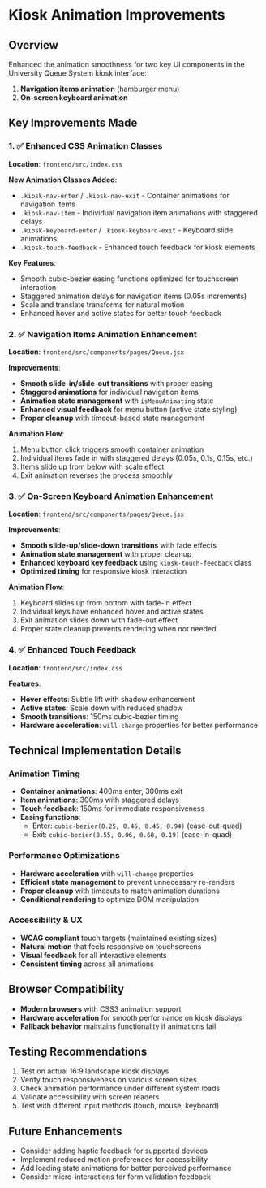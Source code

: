 # Kiosk Animation Improvements

## Overview
Enhanced the animation smoothness for two key UI components in the University Queue System kiosk interface:
1. **Navigation items animation** (hamburger menu)
2. **On-screen keyboard animation**

## Key Improvements Made

### 1. ✅ Enhanced CSS Animation Classes
**Location**: `frontend/src/index.css`

**New Animation Classes Added**:
- `.kiosk-nav-enter` / `.kiosk-nav-exit` - Container animations for navigation items
- `.kiosk-nav-item` - Individual navigation item animations with staggered delays
- `.kiosk-keyboard-enter` / `.kiosk-keyboard-exit` - Keyboard slide animations
- `.kiosk-touch-feedback` - Enhanced touch feedback for kiosk elements

**Key Features**:
- Smooth cubic-bezier easing functions optimized for touchscreen interaction
- Staggered animation delays for navigation items (0.05s increments)
- Scale and translate transforms for natural motion
- Enhanced hover and active states for better touch feedback

### 2. ✅ Navigation Items Animation Enhancement
**Location**: `frontend/src/components/pages/Queue.jsx`

**Improvements**:
- **Smooth slide-in/slide-out transitions** with proper easing
- **Staggered animations** for individual navigation items
- **Animation state management** with `isMenuAnimating` state
- **Enhanced visual feedback** for menu button (active state styling)
- **Proper cleanup** with timeout-based state management

**Animation Flow**:
1. Menu button click triggers smooth container animation
2. Individual items fade in with staggered delays (0.05s, 0.1s, 0.15s, etc.)
3. Items slide up from below with scale effect
4. Exit animation reverses the process smoothly

### 3. ✅ On-Screen Keyboard Animation Enhancement
**Location**: `frontend/src/components/pages/Queue.jsx`

**Improvements**:
- **Smooth slide-up/slide-down transitions** with fade effects
- **Animation state management** with proper cleanup
- **Enhanced keyboard key feedback** using `kiosk-touch-feedback` class
- **Optimized timing** for responsive kiosk interaction

**Animation Flow**:
1. Keyboard slides up from bottom with fade-in effect
2. Individual keys have enhanced hover and active states
3. Exit animation slides down with fade-out effect
4. Proper state cleanup prevents rendering when not needed

### 4. ✅ Enhanced Touch Feedback
**Location**: `frontend/src/index.css`

**Features**:
- **Hover effects**: Subtle lift with shadow enhancement
- **Active states**: Scale down with reduced shadow
- **Smooth transitions**: 150ms cubic-bezier timing
- **Hardware acceleration**: `will-change` properties for better performance

## Technical Implementation Details

### Animation Timing
- **Container animations**: 400ms enter, 300ms exit
- **Item animations**: 300ms with staggered delays
- **Touch feedback**: 150ms for immediate responsiveness
- **Easing functions**: 
  - Enter: `cubic-bezier(0.25, 0.46, 0.45, 0.94)` (ease-out-quad)
  - Exit: `cubic-bezier(0.55, 0.06, 0.68, 0.19)` (ease-in-quad)

### Performance Optimizations
- **Hardware acceleration** with `will-change` properties
- **Efficient state management** to prevent unnecessary re-renders
- **Proper cleanup** with timeouts to match animation durations
- **Conditional rendering** to optimize DOM manipulation

### Accessibility & UX
- **WCAG compliant** touch targets (maintained existing sizes)
- **Natural motion** that feels responsive on touchscreens
- **Visual feedback** for all interactive elements
- **Consistent timing** across all animations

## Browser Compatibility
- **Modern browsers** with CSS3 animation support
- **Hardware acceleration** for smooth performance on kiosk displays
- **Fallback behavior** maintains functionality if animations fail

## Testing Recommendations
1. Test on actual 16:9 landscape kiosk displays
2. Verify touch responsiveness on various screen sizes
3. Check animation performance under different system loads
4. Validate accessibility with screen readers
5. Test with different input methods (touch, mouse, keyboard)

## Future Enhancements
- Consider adding haptic feedback for supported devices
- Implement reduced motion preferences for accessibility
- Add loading state animations for better perceived performance
- Consider micro-interactions for form validation feedback

